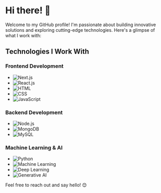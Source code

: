 # Hi there! 👋

Welcome to my GitHub profile! I'm passionate about building innovative solutions and exploring cutting-edge technologies. Here's a glimpse of what I work with:

## Technologies I Work With

### Frontend Development
- ![Next.js](https://img.shields.io/badge/-Next.js-000000?style=flat-square&logo=next.js&logoColor=white)
- ![React.js](https://img.shields.io/badge/-React.js-61DAFB?style=flat-square&logo=react&logoColor=white)
- ![HTML](https://img.shields.io/badge/-HTML5-E34F26?style=flat-square&logo=html5&logoColor=white)
- ![CSS](https://img.shields.io/badge/-CSS3-1572B6?style=flat-square&logo=css3&logoColor=white)
- ![JavaScript](https://img.shields.io/badge/-JavaScript-F7DF1E?style=flat-square&logo=javascript&logoColor=black)

### Backend Development
- ![Node.js](https://img.shields.io/badge/-Node.js-339933?style=flat-square&logo=node.js&logoColor=white)
- ![MongoDB](https://img.shields.io/badge/-MongoDB-47A248?style=flat-square&logo=mongodb&logoColor=white)
- ![MySQL](https://img.shields.io/badge/-MySQL-4479A1?style=flat-square&logo=mysql&logoColor=white)

### Machine Learning & AI
- ![Python](https://img.shields.io/badge/-Python-3776AB?style=flat-square&logo=python&logoColor=white)
- ![Machine Learning](https://img.shields.io/badge/-Machine%20Learning-FF6F00?style=flat-square)
- ![Deep Learning](https://img.shields.io/badge/-Deep%20Learning-FF6F00?style=flat-square)
- ![Generative AI](https://img.shields.io/badge/-Generative%20AI-FF6F00?style=flat-square)


Feel free to reach out and say hello! 😊
